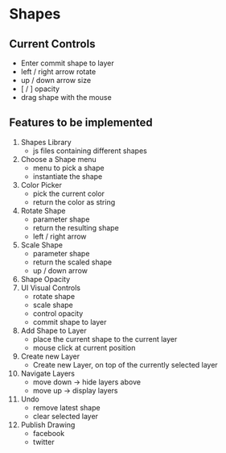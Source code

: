 # Shapes

## Current Controls
  - Enter commit shape to layer
  - left / right arrow rotate
  - up / down arrow size
  - [ / ] opacity
  - drag shape with the mouse

## Features to be implemented

1. Shapes Library
    - js files containing different shapes
2. Choose a Shape menu
    - menu to pick a shape
    - instantiate the shape
3. Color Picker
    - pick the current color
    - return the color as string
4. Rotate Shape
    - parameter shape 
    - return the resulting shape
    - left / right arrow
5. Scale Shape
    - parameter shape
    - return the scaled shape
    - up / down arrow
5. Shape Opacity
6. UI Visual Controls
    - rotate shape
    - scale shape 
    - control opacity
    - commit shape to layer
6. Add Shape to Layer
    - place the current shape to the current layer
    - mouse click at current position
6. Create new Layer
    - Create new Layer, on top of the currently selected layer
7. Navigate Layers
    - move down -> hide layers above
    - move up -> display layers
8. Undo 
   - remove latest shape
   - clear selected layer
8. Publish Drawing
   - facebook
   - twitter